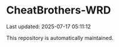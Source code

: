 # CheatBrothers-WRD

Last updated: 2025-07-17 05:11:12

This repository is automatically maintained.
